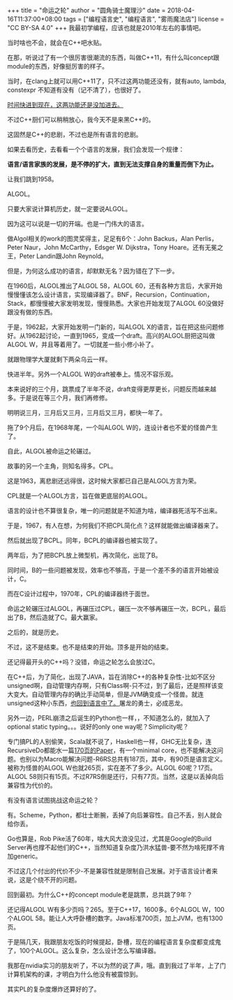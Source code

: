 +++
title = "命运之轮"
author = "圆角骑士魔理沙"
date = 2018-04-16T11:37:00+08:00
tags = ["编程语言史", "编程语言", "雾雨魔法店"]
license = "CC BY-SA 4.0"
+++
我最初学编程，应该也就是2010年左右的事情吧。

当时啥也不会，就会在C++吧水贴。

在那，听说过了有一个很厉害很潮流的东西，叫做C++11，有什么叫concept跟module的东西，好像挺厉害的样子。

当时，在clang上就可以用C++11了，只不过这两功能还没有，就有auto, lambda, constexpr 不知道有没有（记不清了），也很好了。

[时间快进到现在，这两功能还是没加进去。](https://www.zhihu.com/question/56943731)

不过C++厨们可以稍稍放心，我今天不是来黑C++的。

这固然是C++的悲剧，不过也是所有语言的悲剧。

  


如果去看历史，去看看一个个语言的发展，我们会发现一个规律：

<strong>语言/语言家族的发展，是不停的扩大，直到无法支撑自身的重量而倒下为止。</strong>

  


让我们跳到1958。

ALGOL。

只要大家说计算机历史，就一定要说ALGOL。

因为这可以说是一切的开端。也是一门伟大的语言。

做Algol相关的work的图灵奖得主，足足有6个：John Backus，Alan Perlis，Peter Naur，John McCarthy，Edsger W. Dijkstra，Tony Hoare。还有无冕之王，Peter Landin跟John Reynold。

但是，为何这么成功的语言，却默默无名？因为错在了下一步。

在1960后，ALGOL推出了ALGOL 58，ALGOL 60，还有各种方言后，大家开始慢慢懂该怎么设计语言，实现编译器了。BNF，Recursion，Continuation，Stack，都慢慢被大家发明发现，慢慢熟悉。大家也开始发现了ALGOL 60没做好跟没有做的东西。

于是，1962起，大家开始发明一门新的，叫ALGOL X的语言，旨在把这些问题修好。从1962起讨论，一直到1965，变成一个draft。高兴的ALGOL厨把这叫做ALGOL W，并且等着用了。一切就差一些小修小补了。

就跟物理学大厦就剩下两朵乌云一样。

快进半年。另外一个ALGOL W的draft被奉上。情况不容乐观。

本来说好的三个月，跳票成了半年不说，draft变得更厚更长，问题反而越来越多。于是说在等三个月，我们再修修。

明明说三月，三月后又三月，三月后又三月，都快一年了。

拖了9个月后，在1968年尾，一个叫ALGOL W的，连设计者也不爱的怪兽产生了。

自此，ALGOL被命运之轮碾过。

  


故事的另一个主角，则知名得多。CPL。

这是1963，离悲剧还远得很，这时候大家都已自己是ALGOL方言为荣。

CPL就是一个ALGOL方言，旨在做更底层的ALGOL。

语言的设计也不算很复杂，唯一的问题就是不知道为啥，编译器死活写不出来。

于是，1967，有人在想，为何我们不把CPL简化点？这样就能做出编译器来了。

然后就出现了BCPL。同年，BCPL的编译器也被实现了。

两年后，为了把BCPL放上微型机，再次简化，出现了B。

同时间，B的一些问题被发现，效率也不够高，于是一个差不多的语言开始被设计，C。

而在C设计过程中，1970年，CPL的编译器终于面世。

命运之轮碾压过ALGOL，再碾压过CPL，碾压一次不够再碾压一次，BCPL，最后出了B，然后造就了C。最大赢家。

之后的，就是历史。

  


不过，这不是结束。也不是结束的开始。顶多是开始的结束。

还记得最开头的C++吗？没错，命运之轮怎么会放过C。

在C++后，为了简化，出现了JAVA，旨在消除C++的各种复杂性-比如不区分unsigned啊，自动管理内存啊，只有Class啊-只不过，到了最后，还是照样该变大变大。自动管理内存的确比手动简单，但是JVM确变成一个怪兽。就连unsigned这种小东西，[也回到语言中了。](https://www.zhihu.com/question/39596383/answer/82267124)屠龙的勇士，必成恶龙。

另外一边，PERL崩溃之后诞生的Python也一样，，不知道怎么的，就加入了optional static typing。。。说好的only one way呢？Simplicity呢？

  


专门搞PL的人别偷笑，Scala就不说了，Haskell也一样，GHC无比复杂，连RecursiveDo都能水一篇[170页的Paper](https://pdfs.semanticscholar.org/20ab/57bf6d14d6a08a950b015d17af5f41b1b22b.pdf)，有一个minimal core，也不能解决这问题。也别以为Macro能解决问题-R6RS总共有187页，其中，有90页是语言定义。被称为怪兽的ALGOL W也就265页，实在差不了多少。ALGOL 60呢？17页。ALGOL 58则只有15页。不过R7RS倒是还行，只有77页。当然，这是以丢掉向后兼容性为代价的。

  


有没有语言试图挑战这命运之轮？

有。Scheme，Python，都壮士断腕，丢掉了向后兼容性。自己不丢，别人就会给你丢。

Go也算是，Rob Pike活了60年，啥大风大浪没见过，尤其是Google的Build Server再也撑不起他们的C++，当然知道复杂度乃洪水猛兽-要不然为啥死撑不肯加generic。

不过这几个付出的代价不少-不是兼容性就是限制自己发展。对于语言设计者来说，这是个绕不开的问题。

  


回到最初。为什么C++的concept module老是跳票，总共跳了9年？

还记得ALGOL W有多少页吗？265。至于C++17，1600多。6个ALGOL W，100个ALGOL 58。能让人大呼卧槽的数字。Java标准700页，加上JVM，也有1300页。

  


于是隔几天，我跟朋友吃饭的时候提起，卧槽，现在的编程语言复杂度都变成鬼了，100个ALGOL。这么复杂，怎么设计怎么写编译器。

我那在nvidia实习的朋友听了，不以为然的说了声，哦。直到我过了半年，上了门计算机架构的课，才明白为什么他没有被震惊到。

  


其实PL的复杂度爆炸还算好的了。


